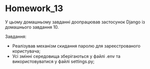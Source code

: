 # Homework_13

У цьому домашньому завданні доопрацював застосунок Django із домашнього завдання 10.

Завдання:

- Реалізував механізм скидання паролю для зареєстрованого користувача;
- Усі змінні середовища зберігаються у файлі .env та використовуватися у файлі settings.py;